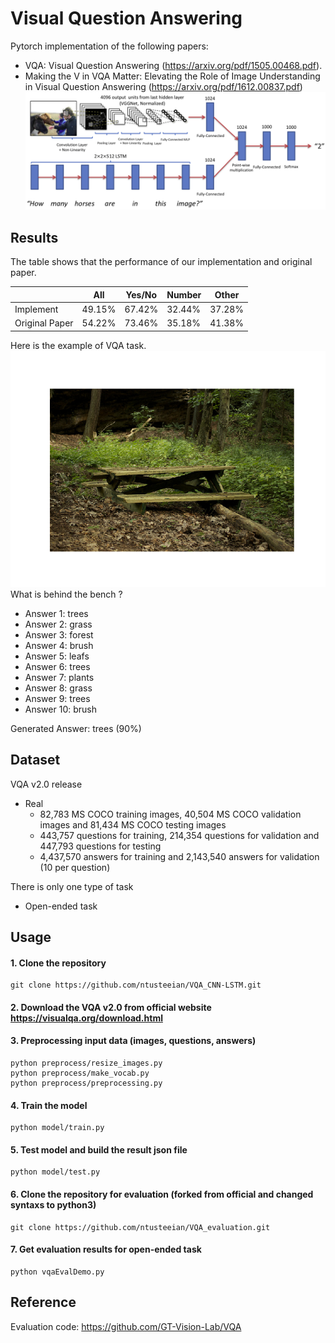 # Visual Question Answering
Pytorch implementation of the following papers: 
* VQA: Visual Question Answering (https://arxiv.org/pdf/1505.00468.pdf).
* Making the V in VQA Matter: Elevating the Role of Image Understanding in Visual Question Answering
  (https://arxiv.org/pdf/1612.00837.pdf)
![model](./png/CNN_LSTM.png)
## Results
The table shows that the performance of our implementation and original paper. 

|  | All | Yes/No | Number | Other |
| ------ | ------ | ------ | ------ | ------ |
| Implement | 49.15% | 67.42% | 32.44% | 37.28% |
| Original Paper | 54.22% | 73.46% | 35.18% | 41.38% |

Here is the example of VQA task. 
![result](./png/What_is_behind_the_bench.png) 
What is behind the bench ?

* Answer 1: trees
* Answer 2: grass
* Answer 3: forest
* Answer 4: brush
* Answer 5: leafs
* Answer 6: trees
* Answer 7: plants
* Answer 8: grass
* Answer 9: trees
* Answer 10: brush

Generated Answer: trees (90%)
## Dataset
VQA v2.0 release
- Real 
	- 82,783 MS COCO training images, 40,504 MS COCO validation images and 81,434 MS COCO testing images 
	- 443,757 questions for training, 214,354 questions for validation and 447,793 questions for testing
	- 4,437,570 answers for training and 2,143,540 answers for validation (10 per question)

There is only one type of task
- Open-ended task
## Usage
#### 1. Clone the repository
```
git clone https://github.com/ntusteeian/VQA_CNN-LSTM.git
```
#### 2. Download the VQA v2.0 from official website https://visualqa.org/download.html
#### 3. Preprocessing input data (images, questions, answers)
```
python preprocess/resize_images.py
python preprocess/make_vocab.py
python preprocess/preprocessing.py
```
#### 4. Train the model
```
python model/train.py 
```
#### 5. Test model and build the result json file
```
python model/test.py
```
#### 6. Clone the repository for evaluation (forked from official and changed syntaxs to python3)
```
git clone https://github.com/ntusteeian/VQA_evaluation.git
``` 
#### 7. Get evaluation results for open-ended task
```
python vqaEvalDemo.py
```
## Reference
Evaluation code: https://github.com/GT-Vision-Lab/VQA
